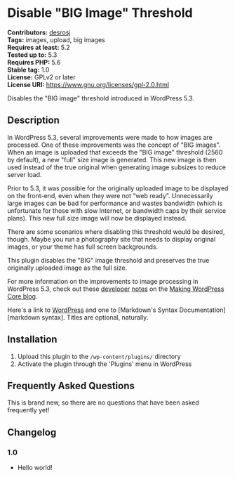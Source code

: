# Disable "BIG Image" Threshold #
**Contributors:** [desrosj](https://profiles.wordpress.org/desrosj)  
**Tags:** images, upload, big images  
**Requires at least:** 5.2  
**Tested up to:** 5.3  
**Requires PHP:** 5.6  
**Stable tag:** 1.0  
**License:** GPLv2 or later  
**License URI:** https://www.gnu.org/licenses/gpl-2.0.html  

Disables the "BIG image" threshold introduced in WordPress 5.3.

## Description ##

In WordPress 5.3, several improvements were made to how images are processed. One of these improvements was the concept of "BIG images". When an image is uploaded that exceeds the "BIG image" threshold (2560 by default), a new "full" size image is generated. This new image is then used instead of the true original when generating image subsizes to reduce server load.

Prior to 5.3, it was possible for the originally uploaded image to be displayed on the front-end, even when they were not “web ready”. Unnecessarily large images can be bad for performance and wastes bandwidth (which is unfortunate for those with slow Internet, or bandwidth caps by their service plans). This new full size image will now be displayed instead.

There are some scenarios where disabling this threshold would be desired, though. Maybe you run a photography site that
needs to display original images, or your theme has full screen backgrounds.

This plugin disables the "BIG" image threshold and preserves the true originally uploaded image as the full size.

For more information on the improvements to image processing in WordPress 5.3, check out these [developer](https://make.wordpress.org/core/2019/10/09/introducing-handling-of-big-images-in-wordpress-5-3/) [notes](https://make.wordpress.org/core/2019/10/11/updates-to-image-processing-in-wordpress-5-3/) on the [Making WordPress Core blog](https://make.wordpress.org/core/).


Here's a link to [WordPress](https://wordpress.org/ "Your favorite software") and one to [Markdown's Syntax Documentation][markdown syntax].
Titles are optional, naturally.


## Installation ##

1. Upload this plugin to the `/wp-content/plugins/` directory
1. Activate the plugin through the 'Plugins' menu in WordPress

## Frequently Asked Questions ##

This is brand new, so there are no questions that have been asked frequently yet!

## Changelog ##

### 1.0 ###
* Hello world!
